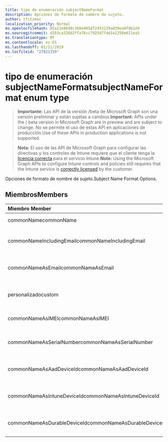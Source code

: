 ```yaml
---
title: tipo de enumeración subjectNameFormat
description: Opciones de formato de nombre de sujeto.
author: tfitzmac
localization_priority: Normal
ms.openlocfilehash: 85a11e8690c360e405df2453229a039ea9f9b1dd
ms.sourcegitcommit: d2b3ca32602ffa76cc7925d7f4d1e2258e611ea5
ms.translationtype: MT
ms.contentlocale: es-ES
ms.lasthandoff: 01/11/2019
ms.locfileid: "27821339"
---
```

# <a name="subjectnameformat-enum-type"></a><span data-ttu-id="05fd8-103">tipo de enumeración subjectNameFormat</span><span class="sxs-lookup"><span data-stu-id="05fd8-103">subjectNameFormat enum type</span></span>

> <span data-ttu-id="05fd8-104">**Importante:** Las API de la versión /beta de Microsoft Graph son una versión preliminar y están sujetas a cambios.</span><span class="sxs-lookup"><span data-stu-id="05fd8-104">**Important:** APIs under the / beta version in Microsoft Graph are in preview and are subject to change.</span></span> <span data-ttu-id="05fd8-105">No se permite el uso de estas API en aplicaciones de producción.</span><span class="sxs-lookup"><span data-stu-id="05fd8-105">Use of these APIs in production applications is not supported.</span></span>

> <span data-ttu-id="05fd8-106">**Nota:** El uso de las API de Microsoft Graph para configurar las directivas y los controles de Intune requiere que el cliente tenga la [licencia correcta](https://go.microsoft.com/fwlink/?linkid=839381) para el servicio Intune.</span><span class="sxs-lookup"><span data-stu-id="05fd8-106">**Note:** Using the Microsoft Graph APIs to configure Intune controls and policies still requires that the Intune service is [correctly licensed](https://go.microsoft.com/fwlink/?linkid=839381) by the customer.</span></span>

<span data-ttu-id="05fd8-107">Opciones de formato de nombre de sujeto.</span><span class="sxs-lookup"><span data-stu-id="05fd8-107">Subject Name Format Options.</span></span>
## <a name="members"></a><span data-ttu-id="05fd8-108">Miembros</span><span class="sxs-lookup"><span data-stu-id="05fd8-108">Members</span></span>
|<span data-ttu-id="05fd8-109">Miembro	</span><span class="sxs-lookup"><span data-stu-id="05fd8-109">Member</span></span>|<span data-ttu-id="05fd8-110">Valor</span><span class="sxs-lookup"><span data-stu-id="05fd8-110">Value</span></span>|<span data-ttu-id="05fd8-111">Description</span><span class="sxs-lookup"><span data-stu-id="05fd8-111">Description</span></span>|
|:---|:---|:---|
|<span data-ttu-id="05fd8-112">commonName</span><span class="sxs-lookup"><span data-stu-id="05fd8-112">commonName</span></span>|<span data-ttu-id="05fd8-113">0</span><span class="sxs-lookup"><span data-stu-id="05fd8-113">0</span></span>|<span data-ttu-id="05fd8-114">Nombre común.</span><span class="sxs-lookup"><span data-stu-id="05fd8-114">Common name.</span></span>|
|<span data-ttu-id="05fd8-115">commonNameIncludingEmail</span><span class="sxs-lookup"><span data-stu-id="05fd8-115">commonNameIncludingEmail</span></span>|<span data-ttu-id="05fd8-116">1</span><span class="sxs-lookup"><span data-stu-id="05fd8-116">1</span></span>|<span data-ttu-id="05fd8-117">Nombre común incluido el correo electrónico.</span><span class="sxs-lookup"><span data-stu-id="05fd8-117">Common Name Including Email.</span></span>|
|<span data-ttu-id="05fd8-118">commonNameAsEmail</span><span class="sxs-lookup"><span data-stu-id="05fd8-118">commonNameAsEmail</span></span>|<span data-ttu-id="05fd8-119">2</span><span class="sxs-lookup"><span data-stu-id="05fd8-119">2</span></span>|<span data-ttu-id="05fd8-120">Nombre común como correo electrónico.</span><span class="sxs-lookup"><span data-stu-id="05fd8-120">Common Name As Email.</span></span>|
|<span data-ttu-id="05fd8-121">personalizado</span><span class="sxs-lookup"><span data-stu-id="05fd8-121">custom</span></span>|<span data-ttu-id="05fd8-122">3</span><span class="sxs-lookup"><span data-stu-id="05fd8-122">3</span></span>|<span data-ttu-id="05fd8-123">Formato de nombre de sujeto personalizado.</span><span class="sxs-lookup"><span data-stu-id="05fd8-123">Custom subject name format.</span></span>|
|<span data-ttu-id="05fd8-124">commonNameAsIMEI</span><span class="sxs-lookup"><span data-stu-id="05fd8-124">commonNameAsIMEI</span></span>|<span data-ttu-id="05fd8-125">5</span><span class="sxs-lookup"><span data-stu-id="05fd8-125">5</span></span>|<span data-ttu-id="05fd8-126">Nombre común como IMEI.</span><span class="sxs-lookup"><span data-stu-id="05fd8-126">Common Name As IMEI.</span></span>|
|<span data-ttu-id="05fd8-127">commonNameAsSerialNumber</span><span class="sxs-lookup"><span data-stu-id="05fd8-127">commonNameAsSerialNumber</span></span>|<span data-ttu-id="05fd8-128">6</span><span class="sxs-lookup"><span data-stu-id="05fd8-128">6</span></span>|<span data-ttu-id="05fd8-129">Nombre común como número de serie.</span><span class="sxs-lookup"><span data-stu-id="05fd8-129">Common Name As Serial Number.</span></span>|
|<span data-ttu-id="05fd8-130">commonNameAsAadDeviceId</span><span class="sxs-lookup"><span data-stu-id="05fd8-130">commonNameAsAadDeviceId</span></span>|<span data-ttu-id="05fd8-131">7</span><span class="sxs-lookup"><span data-stu-id="05fd8-131">7</span></span>|<span data-ttu-id="05fd8-132">Nombre común como número de serie.</span><span class="sxs-lookup"><span data-stu-id="05fd8-132">Common Name As Serial Number.</span></span>|
|<span data-ttu-id="05fd8-133">commonNameAsIntuneDeviceId</span><span class="sxs-lookup"><span data-stu-id="05fd8-133">commonNameAsIntuneDeviceId</span></span>|<span data-ttu-id="05fd8-134">8</span><span class="sxs-lookup"><span data-stu-id="05fd8-134">8</span></span>|<span data-ttu-id="05fd8-135">Nombre común como número de serie.</span><span class="sxs-lookup"><span data-stu-id="05fd8-135">Common Name As Serial Number.</span></span>|
|<span data-ttu-id="05fd8-136">commonNameAsDurableDeviceId</span><span class="sxs-lookup"><span data-stu-id="05fd8-136">commonNameAsDurableDeviceId</span></span>|<span data-ttu-id="05fd8-137">9</span><span class="sxs-lookup"><span data-stu-id="05fd8-137">9</span></span>|<span data-ttu-id="05fd8-138">Nombre común como número de serie.</span><span class="sxs-lookup"><span data-stu-id="05fd8-138">Common Name As Serial Number.</span></span>|





